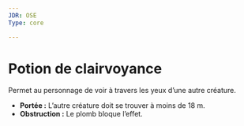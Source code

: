 ```yaml
---
JDR: OSE
Type: core

---
```

# Potion de clairvoyance

Permet au personnage de voir à travers les yeux d’une autre créature.

- **Portée :** L’autre créature doit se trouver à moins de 18 m.
- **Obstruction :** Le plomb bloque l’effet.